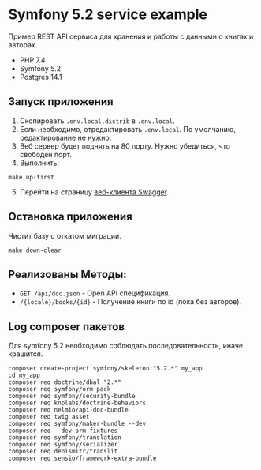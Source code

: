 # Symfony 5.2 service example

Пример REST API сервиса для хранения и работы с данными о книгах и авторах.

- PHP 7.4
- Symfony 5.2
- Postgres 14.1

## Запуск приложения

1. Скопировать `.env.local.distrib` в `.env.local`.
2. Если необходимо, отредактировать `.env.local`. По умолчанию, редактирование не нужно.
3. Веб сервер будет поднять на 80 порту. Нужно убедиться, что свободен порт.
4. Выполнить:
```
make up-first
```
5. Перейти на страницу [веб-клиента Swagger](http://localhost/api/doc/).

## Остановка приложения

Чистит базу с откатом миграции.

```
make down-clear
```

## Реализованы Методы:
- `GET /api/doc.json` - Open API спецификация.
- `/{locale}/books/{id}` - Получение книги по id (пока без авторов).

## Log composer пакетов

Для symfony 5.2 необходимо соблюдать последовательность, иначе крашится.

```
composer create-project symfony/skeleton:"5.2.*" my_app
cd my_app
composer req doctrine/dbal "2.*"
composer req symfony/orm-pack
composer req symfony/security-bundle
composer req knplabs/doctrine-behaviors
composer req nelmio/api-doc-bundle
composer req twig asset
composer req symfony/maker-bundle --dev
composer req --dev orm-fixtures
composer req symfony/translation
composer req symfony/serializer
composer req denismitr/translit
composer req sensio/framework-extra-bundle
```
